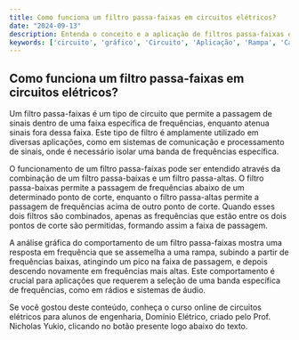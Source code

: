 ```yaml
---
title: Como funciona um filtro passa-faixas em circuitos elétricos?
date: "2024-09-13"
description: Entenda o conceito e a aplicação de filtros passa-faixas em circuitos elétricos.
keywords: ['circuito', 'gráfico', 'Circuito', 'Aplicação', 'Rampa', 'Cálculo', 'passa-faixas']
---
```


## Como funciona um filtro passa-faixas em circuitos elétricos?

Um filtro passa-faixas é um tipo de circuito que permite a passagem de sinais dentro de uma faixa específica de frequências, enquanto atenua sinais fora dessa faixa. Este tipo de filtro é amplamente utilizado em diversas aplicações, como em sistemas de comunicação e processamento de sinais, onde é necessário isolar uma banda de frequências específica.

O funcionamento de um filtro passa-faixas pode ser entendido através da combinação de um filtro passa-baixas e um filtro passa-altas. O filtro passa-baixas permite a passagem de frequências abaixo de um determinado ponto de corte, enquanto o filtro passa-altas permite a passagem de frequências acima de outro ponto de corte. Quando esses dois filtros são combinados, apenas as frequências que estão entre os dois pontos de corte são permitidas, formando assim a faixa de passagem.

A análise gráfica do comportamento de um filtro passa-faixas mostra uma resposta em frequência que se assemelha a uma rampa, subindo a partir de frequências baixas, atingindo um pico na faixa de passagem, e depois descendo novamente em frequências mais altas. Este comportamento é crucial para aplicações que requerem a seleção de uma banda específica de frequências, como em rádios e sistemas de áudio.

Se você gostou deste conteúdo, conheça o curso online de circuitos elétricos para alunos de engenharia, Domínio Elétrico, criado pelo Prof. Nicholas Yukio, clicando no botão presente logo abaixo do texto.